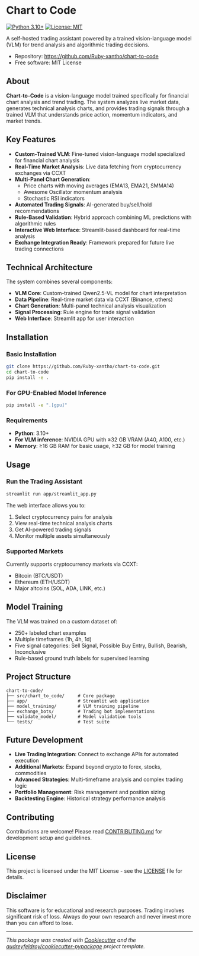 # Chart to Code

[![Python 3.10+](https://img.shields.io/badge/python-3.10+-blue.svg)](https://www.python.org/downloads/)
[![License: MIT](https://img.shields.io/badge/License-MIT-yellow.svg)](https://opensource.org/licenses/MIT)

A self-hosted trading assistant powered by a trained vision-language model (VLM) for trend analysis and algorithmic trading decisions.

* Repository: https://github.com/Ruby-xantho/chart-to-code
* Free software: MIT License

## About

**Chart-to-Code** is a vision-language model trained specifically for financial chart analysis and trend trading. The system analyzes live market data, generates technical analysis charts, and provides trading signals through a trained VLM that understands price action, momentum indicators, and market trends.

## Key Features

- **Custom-Trained VLM**: Fine-tuned vision-language model specialized for financial chart analysis
- **Real-Time Market Analysis**: Live data fetching from cryptocurrency exchanges via CCXT
- **Multi-Panel Chart Generation**:
  - Price charts with moving averages (EMA13, EMA21, SMMA14)
  - Awesome Oscillator momentum analysis
  - Stochastic RSI indicators
- **Automated Trading Signals**: AI-generated buy/sell/hold recommendations
- **Rule-Based Validation**: Hybrid approach combining ML predictions with algorithmic rules
- **Interactive Web Interface**: Streamlit-based dashboard for real-time analysis
- **Exchange Integration Ready**: Framework prepared for future live trading connections

## Technical Architecture

The system combines several components:
- **VLM Core**: Custom-trained Qwen2.5-VL model for chart interpretation
- **Data Pipeline**: Real-time market data via CCXT (Binance, others)
- **Chart Generation**: Multi-panel technical analysis visualization
- **Signal Processing**: Rule engine for trade signal validation
- **Web Interface**: Streamlit app for user interaction

## Installation

### Basic Installation
```bash
git clone https://github.com/Ruby-xantho/chart-to-code.git
cd chart-to-code
pip install -e .
```

### For GPU-Enabled Model Inference
```bash
pip install -e ".[gpu]"
```

### Requirements
- **Python**: 3.10+
- **For VLM inference**: NVIDIA GPU with ≥32 GB VRAM (A40, A100, etc.)
- **Memory**: ≥16 GB RAM for basic usage, ≥32 GB for model training

## Usage

### Run the Trading Assistant
```bash
streamlit run app/streamlit_app.py
```

The web interface allows you to:
1. Select cryptocurrency pairs for analysis
2. View real-time technical analysis charts
3. Get AI-powered trading signals
4. Monitor multiple assets simultaneously

### Supported Markets
Currently supports cryptocurrency markets via CCXT:
- Bitcoin (BTC/USDT)
- Ethereum (ETH/USDT)
- Major altcoins (SOL, ADA, LINK, etc.)

## Model Training

The VLM was trained on a custom dataset of:
- 250+ labeled chart examples
- Multiple timeframes (1h, 4h, 1d)
- Five signal categories: Sell Signal, Possible Buy Entry, Bullish, Bearish, Inconclusive
- Rule-based ground truth labels for supervised learning

## Project Structure

```
chart-to-code/
├── src/chart_to_code/     # Core package
├── app/                   # Streamlit web application
├── model_training/        # VLM training pipeline
├── exchange_bots/         # Trading bot implementations
├── validate_model/        # Model validation tools
└── tests/                 # Test suite
```

## Future Development

- **Live Trading Integration**: Connect to exchange APIs for automated execution
- **Additional Markets**: Expand beyond crypto to forex, stocks, commodities
- **Advanced Strategies**: Multi-timeframe analysis and complex trading logic
- **Portfolio Management**: Risk management and position sizing
- **Backtesting Engine**: Historical strategy performance analysis

## Contributing

Contributions are welcome! Please read [CONTRIBUTING.md](CONTRIBUTING.md) for development setup and guidelines.

## License

This project is licensed under the MIT License - see the [LICENSE](LICENSE) file for details.

## Disclaimer

This software is for educational and research purposes. Trading involves significant risk of loss. Always do your own research and never invest more than you can afford to lose.

---

*This package was created with [Cookiecutter](https://github.com/audreyfeldroy/cookiecutter) and the [audreyfeldroy/cookiecutter-pypackage](https://github.com/audreyfeldroy/cookiecutter-pypackage) project template.*
